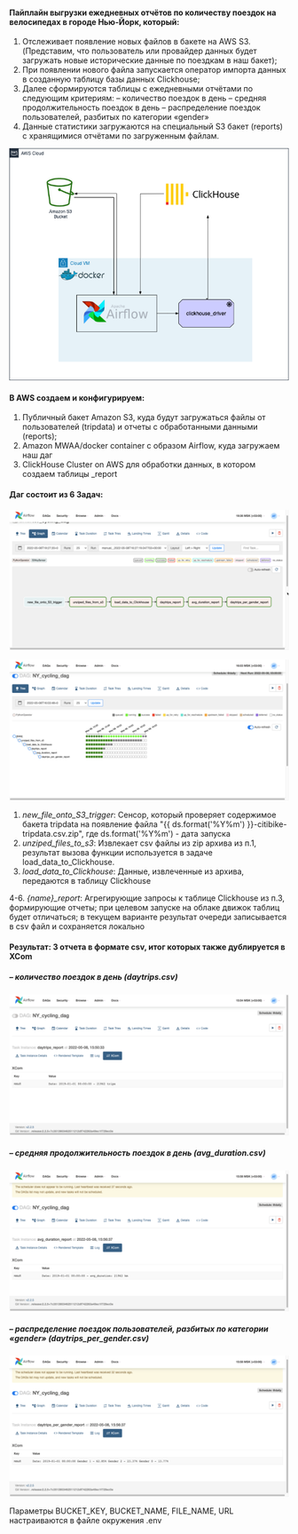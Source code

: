 #### Пайплайн выгрузки ежедневных отчётов по количеству поездок на велосипедах в городе Нью-Йорк, который:

1. Отслеживает появление новых файлов в бакете на AWS S3. 
   (Представим, что пользователь или провайдер данных будет загружать 
   новые исторические данные по поездкам в наш бакет);
2. При появлении нового файла запускается оператор импорта данных в 
   созданную таблицу базы данных Clickhouse;
3. Далее сформируются таблицы с ежедневными отчётами по следующим 
   критериям:
   – количество поездок в день
   – средняя продолжительность поездок в день
   – распределение поездок пользователей, разбитых по категории «gender»
4. Данные статистики загружаются на специальный S3 бакет (reports) с 
   хранящимися отчётами по загруженным файлам.

![image](https://github.com/VivSRD/NY_cycling_airflow/blob/main/screens/schema.png)


#### В AWS создаем и конфигурируем:

1. Публичный бакет Amazon S3, куда будут загружаться файлы от пользователей (tripdata) и отчеты с обработанными данными (reports);
2. Amazon MWAA/docker container с образом Airflow, куда загружаем наш даг
3. ClickHouse Cluster on AWS для обработки данных, в котором создаем таблицы _report

#### Даг состоит из 6 Задач:

![image](https://github.com/VivSRD/NY_cycling_airflow/blob/main/screens/graph.png)

![image](https://github.com/VivSRD/NY_cycling_airflow/blob/main/screens/dag_run.png)


1. *new_file_onto_S3_trigger*:
Сенсор, который проверяет содержимое бакета tripdata на появление файла 
"{{ ds.format('%Y%m') }}-citibike-tripdata.csv.zip", где ds.format('%Y%m') - дата запуска 
2. *unziped_files_to_s3*:
Извлекает csv файлы из zip архива из п.1, результат вызова функции используется в задаче load_data_to_Clickhouse.
3. *load_data_to_Clickhouse*:
Данные, извлеченные из архива, передаются в таблицу Clickhouse

4-6. *{name}_report*:
Агрегирующие запросы к таблице Clickhouse из п.3, формирующие отчеты; при целевом запуске на облаке движок таблиц будет отличаться; в текущем варианте результат очереди записывается в csv файл и сохраняется локально

#### Результат: 3 отчета в формате csv, итог которых также дублируется в XCom

#####  – количество поездок в день (daytrips.csv)

![image](https://github.com/VivSRD/NY_cycling_airflow/blob/main/screens/dt_XCom.png)
   
##### – средняя продолжительность поездок в день (avg_duration.csv)

![image](https://github.com/VivSRD/NY_cycling_airflow/blob/main/screens/avg_XCom.png)
   
##### – распределение поездок пользователей, разбитых по категории «gender» (daytrips_per_gender.csv)

![image](https://github.com/VivSRD/NY_cycling_airflow/blob/main/screens/gender_XCom.png)



Параметры BUCKET_KEY, BUCKET_NAME, FILE_NAME, URL настраиваются в файле окружения .env
